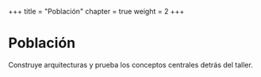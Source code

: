 +++
title = "Población"
chapter = true
weight = 2
+++

# Población

Construye arquitecturas y prueba los conceptos centrales detrás del taller.